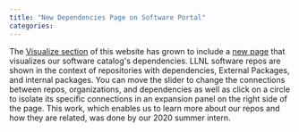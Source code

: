 ```yaml
---
title: "New Dependencies Page on Software Portal"
categories:
---
```


The [Visualize section](/visualize/) of this website has grown to include a [new page](/visualize/dependencies/) that visualizes our software catalog's dependencies. LLNL software repos are shown in the context of repositories with dependencies, External Packages, and internal packages. You can move the slider to change the connections between repos, organizations, and dependencies as well as click on a circle to isolate its specific connections in an expansion panel on the right side of the page. This work, which enables us to learn more about our repos and how they are related, was done by our 2020 summer intern.
